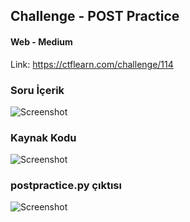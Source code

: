 ## Challenge - POST Practice
#### Web - Medium

Link: https://ctflearn.com/challenge/114

### Soru İçerik

![Screenshot](postpractice/postpractice1.png)

### Kaynak Kodu

![Screenshot](postpractice/postpractice2.png)

### postpractice.py çıktısı

![Screenshot](postpractice/postpractice3.png)
